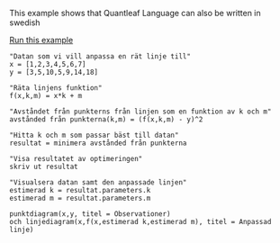 This example shows that Quantleaf Language can also be written in swedish


[Run this example](https://quantleaf.com/?q=%22Datan%20som%20vi%20vill%20anpassa%20en%20r%C3%A4t%20linje%20till%22%0Ax%20%3D%20%5B1,2,3,4,5,6,7%5D%0Ay%20%3D%20%5B3,5,10,5,9,14,18%5D%0A%0A%22R%C3%A4ta%20linjens%20funktion%22%0Af(x,k,m)%20%3D%20x*k%20%2B%20m%0A%0A%22Avst%C3%A5ndet%20fr%C3%A5n%20punkterns%20fr%C3%A5n%20linjen%20som%20en%20funktion%20av%20k%20och%20m%22%0Aavst%C3%A5nded%20fr%C3%A5n%20punkterna(k,m)%20%3D%20(f(x,k,m)%20-%20y)%5E2%0A%0A%22Hitta%20k%20och%20m%20som%20passar%20b%C3%A4st%20till%20datan%22%0Aresultat%20%3D%20minimera%20avst%C3%A5nded%20fr%C3%A5n%20punkterna%0A%0A%22Visa%20resultatet%20av%20optimeringen%22%0Askriv%20ut%20resultat%0A%0A%22Visualsera%20datan%20samt%20den%20anpassade%20linjen%22%0Aestimerad%20k%20%3D%20resultat.parameters.k%0Aestimerad%20m%20%3D%20resultat.parameters.m%0A%0Apunktdiagram(x,y,%20titel%20%3D%20Observationer)%20%0Aoch%20linjediagram(x,f(x,estimerad%20k,estimerad%20m),%20titel%20%3D%20Anpassad%20linje)&t=code)


```
"Datan som vi vill anpassa en rät linje till"
x = [1,2,3,4,5,6,7]
y = [3,5,10,5,9,14,18]

"Räta linjens funktion"
f(x,k,m) = x*k + m

"Avståndet från punkterns från linjen som en funktion av k och m"
avstånded från punkterna(k,m) = (f(x,k,m) - y)^2

"Hitta k och m som passar bäst till datan"
resultat = minimera avstånded från punkterna

"Visa resultatet av optimeringen"
skriv ut resultat

"Visualsera datan samt den anpassade linjen"
estimerad k = resultat.parameters.k
estimerad m = resultat.parameters.m

punktdiagram(x,y, titel = Observationer) 
och linjediagram(x,f(x,estimerad k,estimerad m), titel = Anpassad linje)

```